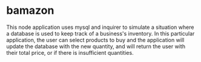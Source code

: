 # bamazon
This node application uses mysql and inquirer to simulate a situation where a database is used to keep track of a business's inventory. In this particular application, the user can select products to buy and the application will update the database with the new quantity, and will return the user with their total price, or if there is insufficient quantities.